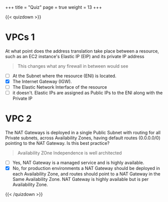 +++
title = "Quiz"
page = true
weight = 13
+++

{{< quizdown >}}
# VPCs 1

At what point does the address translation take place between a resource, such as an EC2 instance's Elastic IP (EIP) and its private IP address

> This changes what any firewall in between would see


- [ ] At the Subnet where the resource (ENI) is located.
- [x] The Internet Gateway (IGW).
- [ ] The Elastic Network Interface of the resource
- [ ] it doesn't. Elastic IPs are assigned as Public IPs to the ENI along with the Private IP

# VPC 2

The NAT Gateways is deployed in a single Public Subnet with routing for all Private subnets, across Availability Zones, having default routes (0.0.0.0/0) pointing to the NAT Gateway. Is this best practice?

> Availability ZOne Independence is well architected

- [ ] Yes, NAT Gateway is a managed service and is highly available.
- [x] No, for production environments a NAT Gateway should be deployed in each Availability Zone, and routes should  point to a NAT Gateway in the Same Availability Zone. NAT Gateway is highly available but is per Availability Zone.

{{< /quizdown >}}
